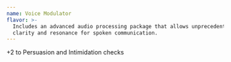 ```yaml
---
name: Voice Modulator
flavor: >-
  Includes an advanced audio processing package that allows unprecedented
  clarity and resonance for spoken communication.
---
```

+2 to Persuasion and Intimidation checks
